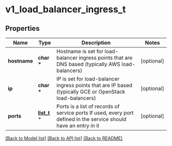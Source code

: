 # v1_load_balancer_ingress_t

## Properties
Name | Type | Description | Notes
------------ | ------------- | ------------- | -------------
**hostname** | **char \*** | Hostname is set for load-balancer ingress points that are DNS based (typically AWS load-balancers) | [optional] 
**ip** | **char \*** | IP is set for load-balancer ingress points that are IP based (typically GCE or OpenStack load-balancers) | [optional] 
**ports** | [**list_t**](v1_port_status.md) \* | Ports is a list of records of service ports If used, every port defined in the service should have an entry in it | [optional] 

[[Back to Model list]](../README.md#documentation-for-models) [[Back to API list]](../README.md#documentation-for-api-endpoints) [[Back to README]](../README.md)


